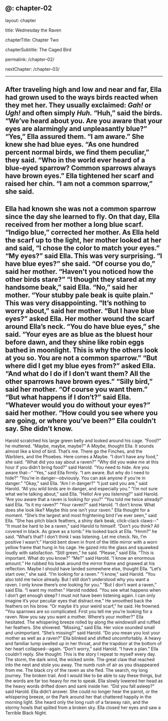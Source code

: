 @: chapter-02
---

layout: chapter

title: Wednesday the Raven

chapterTitle: Chapter Two

chapterSubtitle: The Caged Bird 

permalink: /chapter-02/

nextChapter: /chapter-03/

---  

After traveling high and low and near and far, Ella had grown used to the ways birds reacted when they met her. They usually exclaimed:
_Gah!_
or
_Ugh!_
and often simply
_Huh._
“Huh,” said the birds. “We’ve heard about you. Are you aware that your eyes are alarmingly and unpleasantly blue?”
“Yes,” Ella assured them. “I am aware.”
She knew she had blue eyes.
“As one hundred percent normal birds, we find them peculiar,” they said. “Who in the world ever heard of a blue-eyed sparrow? Common sparrows always have brown eyes.”
Ella tightened her scarf and raised her chin.
“I am not a common sparrow,” she said.
----
Ella had known she was not a common sparrow since the day she learned to fly. On that day, Ella received from her mother a long blue scarf.
“Indigo blue,” corrected her mother.
As Ella held the scarf up to the light, her mother looked at her and said, “I chose the color to match your eyes.”
“My eyes?” said Ella.
This was very surprising. 
“I have blue eyes?” she said.
“Of course you do,” said her mother. “Haven't you noticed how the other birds stare?”
“I thought they stared at my handsome beak,” said Ella. 
“No,” said her mother. “Your stubby pale beak is quite plain.”
This was very disappointing.
“It’s nothing to worry about,” said her mother.
“But I have blue eyes?” asked Ella.
Her mother wound the scarf around Ella’s neck. 
“You do have blue eyes,” she said. “Your eyes are as blue as the bluest hour before dawn, and they shine like robin eggs bathed in moonlight. This is why the others look at you so. You are not a common sparrow.”
“But where did I get my blue eyes from?” asked Ella. “And what do I do if I don’t want them? All the other sparrows have brown eyes.”
“Silly bird,” said her mother. “Of course you want them.”
“But what happens if I don’t?” said Ella.
“Whatever would you do without your eyes?” said her mother. “How could you see where you are going, or where you’ve been?”
Ella couldn’t say. She didn’t know.
----
Harold scratched his large green belly and looked around his cage. 
“Food?” he muttered. “Maybe, maybe, maybe?”
A _Maybe,_ thought Ella. It sounds almost like a kind of bird. That’s me. There go the Finches, and the Warblers, and the Phoebes. Here comes a Maybe. 
“I don’t have any food,” she said. “What did you say about a raven?”
“Why did you wake me at this hour if you didn’t bring food?” said Harold. “You need to hide. Are you aware that--”
“Yes,” said Ella firmly. “I am aware. But why do I need to hide?“
“You’re in danger--obviously. You can ask anyone if you’re in danger.”
“Okay,” said Ella. “Am I in danger?“
“I just said you are,” said Harold. “All you wild birds are in danger, and especially you.”
“I’m not sure what we’re talking about,” said Ella.
 “Hello! Are you listening?” said Harold. “Are you aware that a raven is looking for you?”
“You told me twice already!” said Ella. “Is it my raven?” 
“Your raven?” said Harold. “I don’t know. What does she look like? Maybe this one isn’t your raven.” 
Ella thought for a moment. 
“She’s the largest and most frightening bird I’ve ever seen,” said Ella. “She has pitch black feathers, a shiny dark beak, click-clack claws--”
“It must be hard to be a raven,” said Harold to himself. “Don’t you think? All covered in black. As grave as a tomb.” 
He looked back at Ella. 
“Hmm?” he said. “What’s that? I don’t think I was listening. Let me check. No, I’m positive I wasn’t.”
Harold bent down in front of the little mirror with a worn yellow frame that hung in his cage. He gazed into the glass and squawked loudly with satisfaction.
“Still green,” he said. 
“Please,” said Ella. “This is important. What do you know?”
“Me?” said Harold. “I know an enormous amount.”
He rubbed his beak around the mirror frame and gnawed at his reflection.
Maybe I should have landed somewhere else, thought Ella.
“Let’s start over,” she said. “I’m looking for a raven.”
“I know,” said Harold. “You also told me twice already. But I still don’t understood why you want a raven. I only know there’s one looking for you.”
“But I don’t want a raven,” said Ella. “I want my mother.”
Harold nodded. “You see what happens when I don’t get enough sleep? I must not have been listening again. I can only imagine it’s your peculiar eyes that distract me.” 
He smoothed back the feathers on his brow. 
“Or maybe it’s your weird scarf,” he said. He frowned. “You sparrows are so complicated. First you tell me you’re looking for a raven. Now you say you want a mother. Where’s your mother?” 
Ella hesitated. The whispering breeze rolled by along the windowsill and ruffled her feathers. She shivered. 
“Missing,” said Ella. 
Her voice sounded small and unimportant. 
“She’s missing?” said Harold. “Do you mean you lost your mother as well as a raven?”
Ella blinked and shifted uncomfortably. A heavy and familiar lump swelled up in her throat, and the trapdoor at the bottom of her heart collapsed--again.
“Don’t worry,” said Harold. “I have a plan.”
Ella couldn’t reply.
She thought: This is the story I repeat to myself every day. The storm, the dark wind, the wicked smile. The great claw that reached into the nest and stole you away. The numb rush of air as you disappeared from me. The black cry of the raven as she fled. The search, my long journey. The broken trail. And I would like to be able to say these things, but the words are far too heavy for me to speak.
Ella slowly lowered her head as the heavy words drifted down and sank inside her. 
“Did you fall asleep?” said Harold.
Ella didn’t answer. She could no longer hear the parrot, or the whispering breeze, or the Park around her that chattered happily in the morning light. She heard only the long rush of a faraway rain, and the stormy howls that spilled from a broken sky.
Ella closed her eyes and saw a Terrible Black Night.
